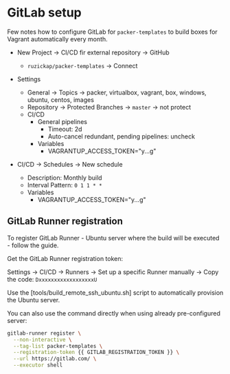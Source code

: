 # GitLab setup

Few notes how to configure GitLab for `packer-templates` to build boxes for
Vagrant automatically every month.

* New Project -> CI/CD fir external repository -> GitHub
  * `ruzickap/packer-templates` -> Connect

* Settings
  * General -> Topics -> packer, virtualbox, vagrant, box, windows, ubuntu,
     centos, images
  * Repository -> Protected Branches -> `master` -> not protect
  * CI/CD
    * General pipelines
      * Timeout: 2d
      * Auto-cancel redundant, pending pipelines: uncheck
    * Variables
      * VAGRANTUP_ACCESS_TOKEN="y...g"

* CI/CD -> Schedules -> New schedule
  * Description: Monthly build
  * Interval Pattern: `0 1 1 * *`
  * Variables
    * VAGRANTUP_ACCESS_TOKEN="y...g"

## GitLab Runner registration

To register GitLab Runner - Ubuntu server where the build will be executed -
follow the guide.

Get the GitLab Runner registration token:

Settings -> CI/CD -> Runners -> Set up a specific Runner manually -> Copy the
code: `DxxxxxxxxxxxxxxxxxxU`

Use the [tools/build_remote_ssh_ubuntu.sh] script to automatically provision the
Ubuntu server.

You can also use the command directly when using already pre-configured server:

```bash
gitlab-runner register \
  --non-interactive \
  --tag-list packer-templates \
  --registration-token {{ GITLAB_REGISTRATION_TOKEN }} \
  --url https://gitlab.com/ \
  --executor shell
```

